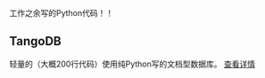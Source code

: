 工作之余写的Python代码！！

## TangoDB
轻量的（大概200行代码）使用纯Python写的文档型数据库。
[查看详情](https://github.com/TanLian/300-lines-or-less/tree/master/tangodb)
